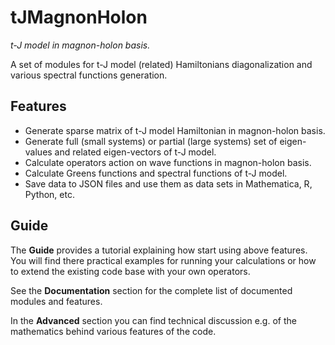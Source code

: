# tJMagnonHolon

*t-J model in magnon-holon basis.*

A set of modules for t-J model (related) Hamiltonians diagonalization and various spectral functions generation.

## Features

- Generate sparse matrix of t-J model Hamiltonian in magnon-holon basis.
- Generate full (small systems) or partial (large systems) set of eigen-values and related eigen-vectors of t-J model.
- Calculate operators action on wave functions in magnon-holon basis.
- Calculate Greens functions and spectral functions of t-J model.
- Save data to JSON files and use them as data sets in Mathematica, R, Python, etc.

## Guide

The **Guide** provides a tutorial explaining how start using above features.
You will find there practical examples for running your calculations or how to extend the existing code base with your own operators.

See the **Documentation** section for the complete list of documented modules and features.

In the **Advanced** section you can find technical discussion e.g. of the mathematics behind various features of the code.
